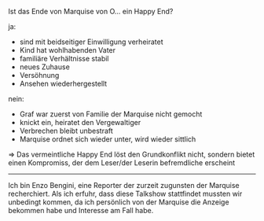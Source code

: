 Ist das Ende von Marquise von O... ein Happy End?

ja:
- sind mit beidseitiger Einwilligung verheiratet
- Kind hat wohlhabenden Vater
- familiäre Verhältnisse stabil
- neues Zuhause
- Versöhnung
- Ansehen wiederhergestellt

nein:
- Graf war zuerst von Familie der Marquise nicht gemocht
- knickt ein, heiratet den Vergewaltiger
- Verbrechen bleibt unbestraft
- Marquise ordnet sich wieder unter, wird wieder sittlich 


=> Das vermeintliche Happy End löst den Grundkonflikt nicht, sondern bietet einen Kompromiss, der dem Leser/der Leserin befremdliche erscheint

---

Ich bin Enzo Bengini, eine Reporter der zurzeit zugunsten der Marquise recherchiert.
Als ich erfuhr, dass diese Talkshow stattfindet mussten wir unbedingt kommen, da ich persönlich von der Marquise die Anzeige bekommen habe und Interesse am Fall habe.

